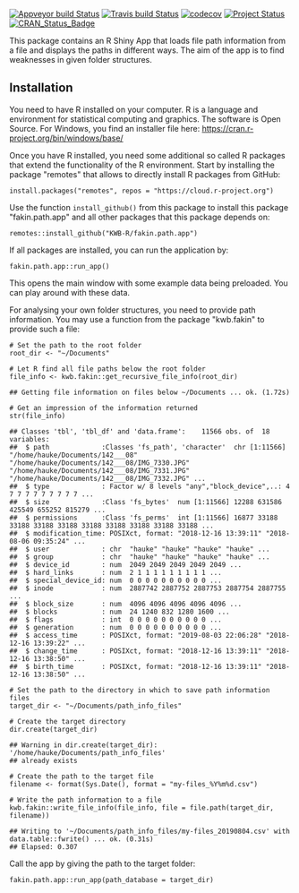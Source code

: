 [![Appveyor build
Status](https://ci.appveyor.com/api/projects/status/github/KWB-R/fakin.path.app?branch=master&svg=true)](https://ci.appveyor.com/project/KWB-R/fakin-path-app/branch/master)
[![Travis build
Status](https://travis-ci.org/KWB-R/fakin.path.app.svg?branch=master)](https://travis-ci.org/KWB-R/fakin.path.app)
[![codecov](https://codecov.io/github/KWB-R/fakin.path.app/branch/master/graphs/badge.svg)](https://codecov.io/github/KWB-R/fakin.path.app)
[![Project
Status](https://img.shields.io/badge/lifecycle-experimental-orange.svg)](https://www.tidyverse.org/lifecycle/#experimental)
[![CRAN\_Status\_Badge](https://www.r-pkg.org/badges/version/fakin.path.app)]()

This package contains an R Shiny App that loads file path information
from a file and displays the paths in different ways. The aim of the app
is to find weaknesses in given folder structures.

Installation
------------

You need to have R installed on your computer. R is a language and
environment for statistical computing and graphics. The software is Open
Source. For Windows, you find an installer file here:
<https://cran.r-project.org/bin/windows/base/>

Once you have R installed, you need some additional so called R packages
that extend the functionality of the R environment. Start by installing
the package "remotes" that allows to directly install R packages from
GitHub:

    install.packages("remotes", repos = "https://cloud.r-project.org")

Use the function `install_github()` from this package to install this
package "fakin.path.app" and all other packages that this package
depends on:

    remotes::install_github("KWB-R/fakin.path.app")

If all packages are installed, you can run the application by:

    fakin.path.app::run_app()

This opens the main window with some example data being preloaded. You
can play around with these data.

For analysing your own folder structures, you need to provide path
information. You may use a function from the package "kwb.fakin" to
provide such a file:

    # Set the path to the root folder
    root_dir <- "~/Documents"

    # Let R find all file paths below the root folder
    file_info <- kwb.fakin::get_recursive_file_info(root_dir)

    ## Getting file information on files below ~/Documents ... ok. (1.72s)

    # Get an impression of the information returned
    str(file_info)

    ## Classes 'tbl', 'tbl_df' and 'data.frame':    11566 obs. of  18 variables:
    ##  $ path             :Classes 'fs_path', 'character'  chr [1:11566] "/home/hauke/Documents/142___08" "/home/hauke/Documents/142___08/IMG_7330.JPG" "/home/hauke/Documents/142___08/IMG_7331.JPG" "/home/hauke/Documents/142___08/IMG_7332.JPG" ...
    ##  $ type             : Factor w/ 8 levels "any","block_device",..: 4 7 7 7 7 7 7 7 7 7 ...
    ##  $ size             :Class 'fs_bytes'  num [1:11566] 12288 631586 425549 655252 815279 ...
    ##  $ permissions      :Class 'fs_perms'  int [1:11566] 16877 33188 33188 33188 33188 33188 33188 33188 33188 33188 ...
    ##  $ modification_time: POSIXct, format: "2018-12-16 13:39:11" "2018-08-06 09:35:24" ...
    ##  $ user             : chr  "hauke" "hauke" "hauke" "hauke" ...
    ##  $ group            : chr  "hauke" "hauke" "hauke" "hauke" ...
    ##  $ device_id        : num  2049 2049 2049 2049 2049 ...
    ##  $ hard_links       : num  2 1 1 1 1 1 1 1 1 1 ...
    ##  $ special_device_id: num  0 0 0 0 0 0 0 0 0 0 ...
    ##  $ inode            : num  2887742 2887752 2887753 2887754 2887755 ...
    ##  $ block_size       : num  4096 4096 4096 4096 4096 ...
    ##  $ blocks           : num  24 1240 832 1280 1600 ...
    ##  $ flags            : int  0 0 0 0 0 0 0 0 0 0 ...
    ##  $ generation       : num  0 0 0 0 0 0 0 0 0 0 ...
    ##  $ access_time      : POSIXct, format: "2019-08-03 22:06:28" "2018-12-16 13:39:22" ...
    ##  $ change_time      : POSIXct, format: "2018-12-16 13:39:11" "2018-12-16 13:38:50" ...
    ##  $ birth_time       : POSIXct, format: "2018-12-16 13:39:11" "2018-12-16 13:38:50" ...

    # Set the path to the directory in which to save path information files
    target_dir <- "~/Documents/path_info_files"

    # Create the target directory
    dir.create(target_dir)

    ## Warning in dir.create(target_dir): '/home/hauke/Documents/path_info_files'
    ## already exists

    # Create the path to the target file
    filename <- format(Sys.Date(), format = "my-files_%Y%m%d.csv")

    # Write the path information to a file
    kwb.fakin::write_file_info(file_info, file = file.path(target_dir, filename))

    ## Writing to '~/Documents/path_info_files/my-files_20190804.csv' with data.table::fwrite() ... ok. (0.31s) 
    ## Elapsed: 0.307

Call the app by giving the path to the target folder:

    fakin.path.app::run_app(path_database = target_dir)
